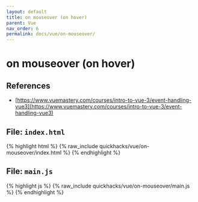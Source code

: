 ```yaml
---
layout: default
title: on mouseover (on hover)
parent: Vue
nav_order: 6
permalink: docs/vue/on-mouseover/
---
```


# on mouseover (on hover)

## References

- [https://www.vuemastery.com/courses/intro-to-vue-3/event-handling-vue3](https://www.vuemastery.com/courses/intro-to-vue-3/event-handling-vue3)

## File: `index.html`

{% highlight html %}
{% raw_include quickhacks/vue/on-mouseover/index.html %}
{% endhighlight %}

## File: `main.js`

{% highlight js %}
{% raw_include quickhacks/vue/on-mouseover/main.js %}
{% endhighlight %}
